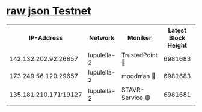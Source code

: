 [raw json Testnet](https://rpc-check.jaclalt.stavr.tech/jaclalt/rpc-jaclalt-result.json)
=

<table><tr><th>IP-Address</th><th>Network</th><th>Moniker</th><th>Latest Block Height</th><th>Earliest Block Height</th><th>Catching Up</th><th>Tx Index</th><th>Voting Power</th><th>Scan Time</th></tr><tr><td>142.132.202.92:26857</td><td>lupulella-2</td><td>TrustedPoint 🔴</td><td>6981683</td><td>6282001</td><td>False</td><td>off</td><td>400065</td><td>2024-03-06T14:04:56.367825017UTC</td></tr><tr><td>173.249.56.120:29657</td><td>lupulella-2</td><td>moodman 🔴</td><td>6981683</td><td>6881683</td><td>False</td><td>off</td><td>1075134</td><td>2024-03-06T14:04:56.132019530UTC</td></tr><tr><td>135.181.210.171:19127</td><td>lupulella-2</td><td>STAVR-Service 🟢</td><td>6981681</td><td>6978001</td><td>False</td><td>on</td><td>0</td><td>2024-03-06T14:04:47.561506416UTC</td></tr></table>
